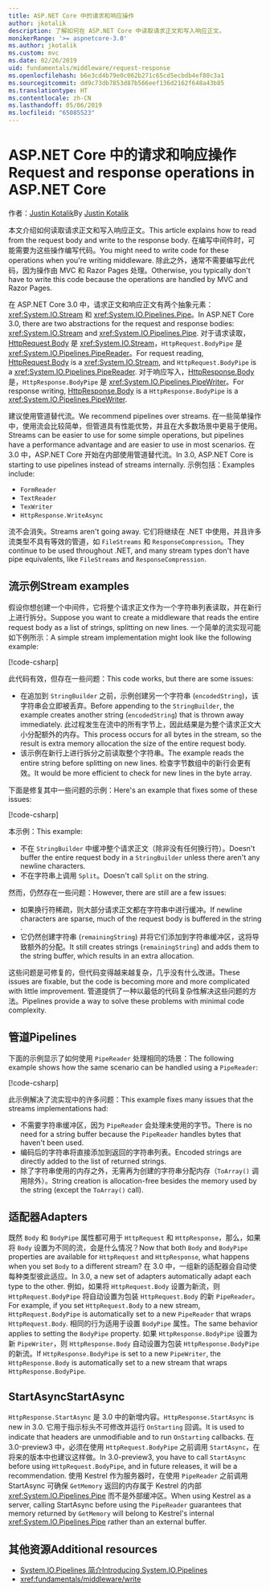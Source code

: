 ```yaml
---
title: ASP.NET Core 中的请求和响应操作
author: jkotalik
description: 了解如何在 ASP.NET Core 中读取请求正文和写入响应正文。
monikerRange: '>= aspnetcore-3.0'
ms.author: jkotalik
ms.custom: mvc
ms.date: 02/26/2019
uid: fundamentals/middleware/request-response
ms.openlocfilehash: b6e3cd4b79e0c062b271c65cd5ecbdb4ef80c3a1
ms.sourcegitcommit: dd9c73db7853d87b566eef136d2162f648a43b85
ms.translationtype: HT
ms.contentlocale: zh-CN
ms.lasthandoff: 05/06/2019
ms.locfileid: "65085523"
---
```

# <a name="request-and-response-operations-in-aspnet-core"></a><span data-ttu-id="acf8e-103">ASP.NET Core 中的请求和响应操作</span><span class="sxs-lookup"><span data-stu-id="acf8e-103">Request and response operations in ASP.NET Core</span></span>

<span data-ttu-id="acf8e-104">作者：[Justin Kotalik](https://github.com/jkotalik)</span><span class="sxs-lookup"><span data-stu-id="acf8e-104">By [Justin Kotalik](https://github.com/jkotalik)</span></span>

<span data-ttu-id="acf8e-105">本文介绍如何读取请求正文和写入响应正文。</span><span class="sxs-lookup"><span data-stu-id="acf8e-105">This article explains how to read from the request body and write to the response body.</span></span> <span data-ttu-id="acf8e-106">在编写中间件时，可能需要为这些操作编写代码。</span><span class="sxs-lookup"><span data-stu-id="acf8e-106">You might need to write code for these operations when you're writing middleware.</span></span> <span data-ttu-id="acf8e-107">除此之外，通常不需要编写此代码，因为操作由 MVC 和 Razor Pages 处理。</span><span class="sxs-lookup"><span data-stu-id="acf8e-107">Otherwise, you typically don't have to write this code because the operations are handled by MVC and Razor Pages.</span></span>

<span data-ttu-id="acf8e-108">在 ASP.NET Core 3.0 中，请求正文和响应正文有两个抽象元素：<xref:System.IO.Stream> 和 <xref:System.IO.Pipelines.Pipe>。</span><span class="sxs-lookup"><span data-stu-id="acf8e-108">In ASP.NET Core 3.0, there are two abstractions for the request and response bodies: <xref:System.IO.Stream> and <xref:System.IO.Pipelines.Pipe>.</span></span> <span data-ttu-id="acf8e-109">对于请求读取，[HttpRequest.Body](xref:Microsoft.AspNetCore.Http.HttpRequest.Body) 是 <xref:System.IO.Stream>，`HttpRequest.BodyPipe` 是 <xref:System.IO.Pipelines.PipeReader>。</span><span class="sxs-lookup"><span data-stu-id="acf8e-109">For request reading, [HttpRequest.Body](xref:Microsoft.AspNetCore.Http.HttpRequest.Body) is a <xref:System.IO.Stream>, and `HttpRequest.BodyPipe` is a <xref:System.IO.Pipelines.PipeReader>.</span></span> <span data-ttu-id="acf8e-110">对于响应写入，[HttpResponse.Body](xref:Microsoft.AspNetCore.Http.HttpResponse.Body) 是，`HttpResponse.BodyPipe` 是 <xref:System.IO.Pipelines.PipeWriter>。</span><span class="sxs-lookup"><span data-stu-id="acf8e-110">For response writing, [HttpResponse.Body](xref:Microsoft.AspNetCore.Http.HttpResponse.Body) is a `HttpResponse.BodyPipe` is a <xref:System.IO.Pipelines.PipeWriter>.</span></span>

<span data-ttu-id="acf8e-111">建议使用管道替代流。</span><span class="sxs-lookup"><span data-stu-id="acf8e-111">We recommend pipelines over streams.</span></span> <span data-ttu-id="acf8e-112">在一些简单操作中，使用流会比较简单，但管道具有性能优势，并且在大多数场景中更易于使用。</span><span class="sxs-lookup"><span data-stu-id="acf8e-112">Streams can be easier to use for some simple operations, but pipelines have a performance advantage and are easier to use in most scenarios.</span></span> <span data-ttu-id="acf8e-113">在 3.0 中，ASP.NET Core 开始在内部使用管道替代流。</span><span class="sxs-lookup"><span data-stu-id="acf8e-113">In 3.0, ASP.NET Core is starting to use pipelines instead of streams internally.</span></span> <span data-ttu-id="acf8e-114">示例包括：</span><span class="sxs-lookup"><span data-stu-id="acf8e-114">Examples include:</span></span>

- `FormReader`
- `TextReader`
- `TexWriter`
- `HttpResponse.WriteAsync`

<span data-ttu-id="acf8e-115">流不会消失。</span><span class="sxs-lookup"><span data-stu-id="acf8e-115">Streams aren't going away.</span></span> <span data-ttu-id="acf8e-116">它们将继续在 .NET 中使用，并且许多流类型不具有等效的管道，如 `FileStreams` 和 `ResponseCompression`。</span><span class="sxs-lookup"><span data-stu-id="acf8e-116">They continue to be used throughout .NET, and many stream types don't have pipe equivalents, like `FileStreams` and `ResponseCompression`.</span></span>

## <a name="stream-examples"></a><span data-ttu-id="acf8e-117">流示例</span><span class="sxs-lookup"><span data-stu-id="acf8e-117">Stream examples</span></span>

<span data-ttu-id="acf8e-118">假设你想创建一个中间件，它将整个请求正文作为一个字符串列表读取，并在新行上进行拆分。</span><span class="sxs-lookup"><span data-stu-id="acf8e-118">Suppose you want to create a middleware that reads the entire request body as a list of strings, splitting on new lines.</span></span> <span data-ttu-id="acf8e-119">一个简单的流实现可能如下例所示：</span><span class="sxs-lookup"><span data-stu-id="acf8e-119">A simple stream implementation might look like the following example:</span></span>

[!code-csharp[](request-response/samples/3.x/RequestResponseSample/Startup.cs?name=GetListOfStringsFromStream)]

<span data-ttu-id="acf8e-120">此代码有效，但存在一些问题：</span><span class="sxs-lookup"><span data-stu-id="acf8e-120">This code works, but there are some issues:</span></span>

- <span data-ttu-id="acf8e-121">在追加到 `StringBuilder` 之前，示例创建另一个字符串 (`encodedString`)，该字符串会立即被丢弃。</span><span class="sxs-lookup"><span data-stu-id="acf8e-121">Before appending to the `StringBuilder`, the example creates another string (`encodedString`) that is thrown away immediately.</span></span> <span data-ttu-id="acf8e-122">此过程发生在流中的所有字节上，因此结果是为整个请求正文大小分配额外的内存。</span><span class="sxs-lookup"><span data-stu-id="acf8e-122">This process occurs for all bytes in the stream, so the result is extra memory allocation the size of the entire request body.</span></span>
- <span data-ttu-id="acf8e-123">该示例在新行上进行拆分之前读取整个字符串。</span><span class="sxs-lookup"><span data-stu-id="acf8e-123">The example reads the entire string before splitting on new lines.</span></span> <span data-ttu-id="acf8e-124">检查字节数组中的新行会更有效。</span><span class="sxs-lookup"><span data-stu-id="acf8e-124">It would be more efficient to check for new lines in the byte array.</span></span>

<span data-ttu-id="acf8e-125">下面是修复其中一些问题的示例：</span><span class="sxs-lookup"><span data-stu-id="acf8e-125">Here's an example that fixes some of these issues:</span></span>

[!code-csharp[](request-response/samples/3.x/RequestResponseSample/Startup.cs?name=GetListOfStringsFromStreamMoreEfficient)]

<span data-ttu-id="acf8e-126">本示例：</span><span class="sxs-lookup"><span data-stu-id="acf8e-126">This example:</span></span>

- <span data-ttu-id="acf8e-127">不在 `StringBuilder` 中缓冲整个请求正文（除非没有任何换行符）。</span><span class="sxs-lookup"><span data-stu-id="acf8e-127">Doesn't buffer the entire request body in a `StringBuilder` unless there aren't any newline characters.</span></span>
- <span data-ttu-id="acf8e-128">不在字符串上调用 `Split`。</span><span class="sxs-lookup"><span data-stu-id="acf8e-128">Doesn't call `Split` on the string.</span></span>

<span data-ttu-id="acf8e-129">然而，仍然存在一些问题：</span><span class="sxs-lookup"><span data-stu-id="acf8e-129">However, there are still are a few issues:</span></span>

- <span data-ttu-id="acf8e-130">如果换行符稀疏，则大部分请求正文都在字符串中进行缓冲。</span><span class="sxs-lookup"><span data-stu-id="acf8e-130">If newline characters are sparse, much of the request body is buffered in the string .</span></span>
- <span data-ttu-id="acf8e-131">它仍然创建字符串 (`remainingString`) 并将它们添加到字符串缓冲区，这将导致额外的分配。</span><span class="sxs-lookup"><span data-stu-id="acf8e-131">It still creates strings (`remainingString`) and adds them to the string buffer, which results in an extra allocation.</span></span>

<span data-ttu-id="acf8e-132">这些问题是可修复的，但代码变得越来越复杂，几乎没有什么改进。</span><span class="sxs-lookup"><span data-stu-id="acf8e-132">These issues are fixable, but the code is becoming more and more complicated with little improvement.</span></span> <span data-ttu-id="acf8e-133">管道提供了一种以最低的代码复杂性解决这些问题的方法。</span><span class="sxs-lookup"><span data-stu-id="acf8e-133">Pipelines provide a way to solve these problems with minimal code complexity.</span></span>

## <a name="pipelines"></a><span data-ttu-id="acf8e-134">管道</span><span class="sxs-lookup"><span data-stu-id="acf8e-134">Pipelines</span></span>

<span data-ttu-id="acf8e-135">下面的示例显示了如何使用 `PipeReader` 处理相同的场景：</span><span class="sxs-lookup"><span data-stu-id="acf8e-135">The following example shows how the same scenario can be handled using a `PipeReader`:</span></span>

[!code-csharp[](request-response/samples/3.x/RequestResponseSample/Startup.cs?name=GetListOfStringFromPipe)]

<span data-ttu-id="acf8e-136">此示例解决了流实现中的许多问题：</span><span class="sxs-lookup"><span data-stu-id="acf8e-136">This example fixes many issues that the streams implementations had:</span></span>

- <span data-ttu-id="acf8e-137">不需要字符串缓冲区，因为 `PipeReader` 会处理未使用的字节。</span><span class="sxs-lookup"><span data-stu-id="acf8e-137">There is no need for a string buffer because the `PipeReader` handles bytes that haven't been used.</span></span>
- <span data-ttu-id="acf8e-138">编码后的字符串将直接添加到返回的字符串列表。</span><span class="sxs-lookup"><span data-stu-id="acf8e-138">Encoded strings are directly added to the list of returned strings.</span></span>
- <span data-ttu-id="acf8e-139">除了字符串使用的内存之外，无需再为创建的字符串分配内存（`ToArray()` 调用除外）。</span><span class="sxs-lookup"><span data-stu-id="acf8e-139">String creation is allocation-free besides the memory used by the string (except the `ToArray()` call).</span></span>

## <a name="adapters"></a><span data-ttu-id="acf8e-140">适配器</span><span class="sxs-lookup"><span data-stu-id="acf8e-140">Adapters</span></span>

<span data-ttu-id="acf8e-141">既然 `Body` 和 `BodyPipe` 属性都可用于 `HttpRequest` 和 `HttpResponse`，那么，如果将 `Body` 设置为不同的流，会是什么情况？</span><span class="sxs-lookup"><span data-stu-id="acf8e-141">Now that both `Body` and `BodyPipe` properties are available for `HttpRequest` and `HttpResponse`, what happens when you set `Body` to a different stream?</span></span> <span data-ttu-id="acf8e-142">在 3.0 中，一组新的适配器会自动使每种类型彼此适应。</span><span class="sxs-lookup"><span data-stu-id="acf8e-142">In 3.0, a new set of adapters automatically adapt each type to the other.</span></span> <span data-ttu-id="acf8e-143">例如，如果将 `HttpRequest.Body` 设置为新流，则 `HttpRequest.BodyPipe` 将自动设置为包装 `HttpRequest.Body` 的新 `PipeReader`。</span><span class="sxs-lookup"><span data-stu-id="acf8e-143">For example, if you set `HttpRequest.Body` to a new stream, `HttpRequest.BodyPipe` is automatically set to a new `PipeReader` that wraps `HttpRequest.Body`.</span></span> <span data-ttu-id="acf8e-144">相同的行为适用于设置 `BodyPipe` 属性。</span><span class="sxs-lookup"><span data-stu-id="acf8e-144">The same behavior applies to setting the `BodyPipe` property.</span></span> <span data-ttu-id="acf8e-145">如果 `HttpResponse.BodyPipe` 设置为新 `PipeWriter`，则 `HttpResponse.Body` 自动设置为包装 `HttpResponse.BodyPipe` 的新流。</span><span class="sxs-lookup"><span data-stu-id="acf8e-145">If `HttpResponse.BodyPipe` is set to a new `PipeWriter`, the `HttpResponse.Body` is automatically set to a new stream that wraps `HttpResponse.BodyPipe`.</span></span>

## <a name="startasync"></a><span data-ttu-id="acf8e-146">StartAsync</span><span class="sxs-lookup"><span data-stu-id="acf8e-146">StartAsync</span></span>

<span data-ttu-id="acf8e-147">`HttpResponse.StartAsync` 是 3.0 中的新增内容。</span><span class="sxs-lookup"><span data-stu-id="acf8e-147">`HttpResponse.StartAsync` is new in 3.0.</span></span> <span data-ttu-id="acf8e-148">它用于指示标头不可修改并运行 `OnStarting` 回调。</span><span class="sxs-lookup"><span data-stu-id="acf8e-148">It is used to indicate that headers are unmodifiable and to run `OnStarting` callbacks.</span></span> <span data-ttu-id="acf8e-149">在 3.0-preview3 中，必须在使用 `HttpRequest.BodyPipe` 之前调用 `StartAsync`，在将来的版本中也建议这样做。</span><span class="sxs-lookup"><span data-stu-id="acf8e-149">In 3.0-preview3, you have to call `StartAsync` before using `HttpRequest.BodyPipe`, and in future releases, it will be a recommendation.</span></span> <span data-ttu-id="acf8e-150">使用 Kestrel 作为服务器时，在使用 `PipeReader` 之前调用 StartAsync 可确保 `GetMemory` 返回的内存属于 Kestrel 的内部 <xref:System.IO.Pipelines.Pipe> 而不是外部缓冲区。</span><span class="sxs-lookup"><span data-stu-id="acf8e-150">When using Kestrel as a server, calling StartAsync before using the `PipeReader` guarantees that memory returned by `GetMemory` will belong to Kestrel's internal <xref:System.IO.Pipelines.Pipe> rather than an external buffer.</span></span>

## <a name="additional-resources"></a><span data-ttu-id="acf8e-151">其他资源</span><span class="sxs-lookup"><span data-stu-id="acf8e-151">Additional resources</span></span>

- [<span data-ttu-id="acf8e-152">System.IO.Pipelines 简介</span><span class="sxs-lookup"><span data-stu-id="acf8e-152">Introducing System.IO.Pipelines</span></span>](https://devblogs.microsoft.com/dotnet/system-io-pipelines-high-performance-io-in-net/)
- <xref:fundamentals/middleware/write>